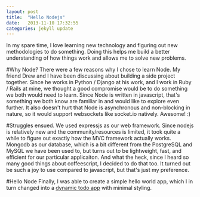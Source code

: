 ```yaml
---
layout: post
title:  "Hello Nodejs"
date:   2013-11-10 17:32:55
categories: jekyll update
---
```


In my spare time, I love learning new technology and figuring out new methodologies to do something. Doing this helps me build a better understanding of how things work and allows me to solve new problems.

#Why Node?
There were a few reasons why I chose to learn Node. 
My friend Drew and I have been discussing about building a side project together. Since he works in Python / Django at his work, and I work in Ruby / Rails at mine, we thought a good compromise would be to do something we both would need to learn.
Since Node is written in javascript, that's something we both know are familiar in and would like to explore even further. It also doesn't hurt that Node is asynchronous and non-blocking in nature, so it would support websockets like socket.io natively. Awesome! :)

#Struggles ensued. 
We used expressjs as our web framework. Since nodejs is relatively new and the community/resources is limited, it took quite a while to figure out exactly how the MVC framework actually works.
Mongodb as our database, which is a bit different from the PostgreSQL and MySQL we have been used to, but turns out to be lightweight, fast, and efficient for our particular applicaiton.
And what the heck, since I heard so many good things about coffeescript, I decided to do that too. It turned out be such a joy to use compared to javascript, but that's just my preference.


#Hello Node
Finally, I was able to create a simple hello world app, which I in turn changed into a <a href="http://hung-node-todo.herokuapp.com/" target="_blank" > dynamic todo app</a> with minimal styling.